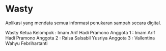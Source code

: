 # Wasty
Aplikasi yang mendata semua informasi penukaran sampah secara digital.
 
Wasty
Ketua Kelompok : Imam Arif Hadi Pramono
Anggota 1 : Imam Arif Hadi Pramono
Anggota 2 : Raisa Salsabil Yusriya
Anggota 3 : Vallentina Wahyu Febrihartanti
